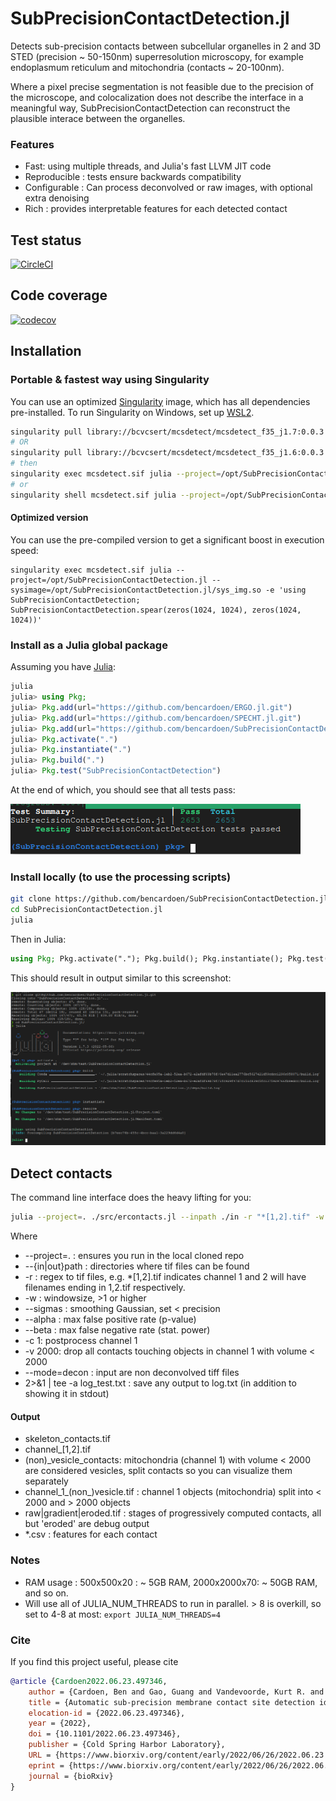 # SubPrecisionContactDetection.jl

Detects sub-precision contacts between subcellular organelles in 2 and 3D STED (precision ~ 50-150nm)
superresolution microscopy, for example endoplasmum reticulum and mitochondria (contacts ~ 20-100nm).

Where a pixel precise segmentation is not feasible due to the precision of the microscope, and colocalization does not describe the interface in a meaningful way, SubPrecisionContactDetection can reconstruct the plausible interace between the organelles.

### Features
- Fast: using multiple threads, and Julia's fast LLVM JIT code
- Reproducible : tests ensure backwards compatibility
- Configurable : Can process deconvolved or raw images, with optional extra denoising
- Rich : provides interpretable features for each detected contact

## Test status
[![CircleCI](https://circleci.com/gh/bencardoen/SubPrecisionContactDetection.jl/tree/main.svg?style=svg&circle-token=8f7bfd5e06262a0eb9003884e1b543dadbbd0e53)](https://circleci.com/gh/bencardoen/SubPrecisionContactDetection.jl/tree/main)

## Code coverage
[![codecov](https://codecov.io/gh/bencardoen/SubPrecisionContactDetection.jl/branch/main/graph/badge.svg?token=V7DB0LTIGI)](https://codecov.io/gh/bencardoen/SubPrecisionContactDetection.jl)

## Installation
### Portable & fastest way using Singularity

You can use an optimized [Singularity](https://duckduckgo.com/?t=ffab&q=singularity+ce+docs&ia=web) image, which has all dependencies pre-installed.
To run Singularity on Windows, set up [WSL2](https://www.blopig.com/blog/2021/09/using-singularity-on-windows-with-wsl2/).
```bash
singularity pull library://bcvcsert/mcsdetect/mcsdetect_f35_j1.7:0.0.3
# OR
singularity pull library://bcvcsert/mcsdetect/mcsdetect_f35_j1.6:0.0.3
# then
singularity exec mcsdetect.sif julia --project=/opt/SubPrecisionContactDetection.jl -e 'your code'
# or
singularity shell mcsdetect.sif julia --project=/opt/SubPrecisionContactDetection.jl # Interactive
```
#### Optimized version
You can use the pre-compiled version to get a significant boost in execution speed:
```
singularity exec mcsdetect.sif julia --project=/opt/SubPrecisionContactDetection.jl --sysimage=/opt/SubPrecisionContactDetection.jl/sys_img.so -e 'using SubPrecisionContactDetection; SubPrecisionContactDetection.spear(zeros(1024, 1024), zeros(1024, 1024))'
```

### Install as a Julia global package
Assuming you have [Julia](https://julialang.org/):

```julia
julia
julia> using Pkg;
julia> Pkg.add(url="https://github.com/bencardoen/ERGO.jl.git")
julia> Pkg.add(url="https://github.com/bencardoen/SPECHT.jl.git")
julia> Pkg.add(url="https://github.com/bencardoen/SubPrecisionContactDetection.jl.git")
julia> Pkg.activate(".")
julia> Pkg.instantiate(".")
julia> Pkg.build(".")
julia> Pkg.test("SubPrecisionContactDetection")
```

At the end of which, you should see that all tests pass:

![](pass.png)

### Install locally (to use the processing scripts)
```bash
git clone https://github.com/bencardoen/SubPrecisionContactDetection.jl.git
cd SubPrecisionContactDetection.jl
julia
```
Then in Julia:
```julia
using Pkg; Pkg.activate("."); Pkg.build(); Pkg.instantiate(); Pkg.test();
```
This should result in output similar to this screenshot:

![](clone.png)

## Detect contacts
The command line interface does the heavy lifting for you:
```bash
julia --project=. ./src/ercontacts.jl --inpath ./in -r "*[1,2].tif" -w 2 --deconvolved --sigmas 2.5-2.5-1.5 --outpath  ./out --alpha 0.01 --beta 0.01 -c 1 -v 2000 --mode=decon 2>&1 | tee -a log_test.txt
```
Where

* --project=. : ensures you run in the local cloned repo
* --{in|out}path : directories where tif files can be found
* -r : regex to tif files, e.g. *[1,2].tif indicates channel 1 and 2 will have filenames ending in 1,2.tif respectively.
* -w : windowsize, >1 or higher
* --sigmas : smoothing Gaussian, set < precision
* --alpha : max false positive rate (p-value)
* --beta : max false negative rate (stat. power)
* -c 1: postprocess channel 1
* -v 2000: drop all contacts touching objects in channel 1 with volume < 2000
* --mode=decon : input are non deconvolved tiff files
* 2>&1 | tee -a log_test.txt : save any output to log.txt (in addition to showing it in stdout)


#### Output
- skeleton_contacts.tif
- channel_[1,2].tif
- (non)_vesicle_contacts: mitochondria (channel 1) with volume < 2000 are considered vesicles, split contacts so you can visualize them separately
- channel_1_(non_)vesicle.tif : channel 1 objects (mitochondria) split into < 2000 and > 2000 objects
- raw|gradient|eroded.tif : stages of progressively computed contacts, all but 'eroded' are debug output
- *.csv : features for each contact

### Notes
- RAM usage : 500x500x20 : ~ 5GB RAM, 2000x2000x70: ~ 50GB RAM, and so on.
- Will use all of JULIA_NUM_THREADS to run in parallel. > 8 is overkill, so set to 4-8 at most: ```export JULIA_NUM_THREADS=4```

### Cite
If you find this project useful, please cite
```bibtex
@article {Cardoen2022.06.23.497346,
	author = {Cardoen, Ben and Gao, Guang and Vandevoorde, Kurt R. and Alan, Parsa and Liu, William and Vogl, A. Wayne and Hamarneh, Ghassan and Nabi, Ivan R.},
	title = {Automatic sub-precision membrane contact site detection identifies convoluted tubular riboMERCs},
	elocation-id = {2022.06.23.497346},
	year = {2022},
	doi = {10.1101/2022.06.23.497346},
	publisher = {Cold Spring Harbor Laboratory},
	URL = {https://www.biorxiv.org/content/early/2022/06/26/2022.06.23.497346},
	eprint = {https://www.biorxiv.org/content/early/2022/06/26/2022.06.23.497346.full.pdf},
	journal = {bioRxiv}
}
```
